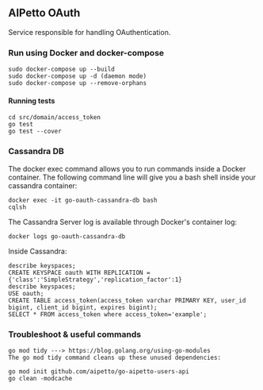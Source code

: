 ## AIPetto OAuth
Service responsible for handling OAuthentication.

### Run using Docker and docker-compose
```
sudo docker-compose up --build
sudo docker-compose up -d (daemon mode)
sudo docker-compose up --remove-orphans
```

#### Running tests
```
cd src/domain/access_token
go test 
go test --cover
```

### Cassandra DB

The docker exec command allows you to run commands inside a Docker container. 
The following command line will give you a bash shell inside your cassandra container:

```
docker exec -it go-oauth-cassandra-db bash
cqlsh
```
The Cassandra Server log is available through Docker's container log:
```
docker logs go-oauth-cassandra-db
```

Inside Cassandra:
```
describe keyspaces;
CREATE KEYSPACE oauth WITH REPLICATION = {'class':'SimpleStrategy','replication_factor':1}
describe keyspaces;
USE oauth;
CREATE TABLE access_token(access_token varchar PRIMARY KEY, user_id bigint, client_id bigint, expires bigint);
SELECT * FROM access_token where access_token='example';
```

### Troubleshoot & useful commands
```
go mod tidy ---> https://blog.golang.org/using-go-modules
The go mod tidy command cleans up these unused dependencies:

go mod init github.com/aipetto/go-aipetto-users-api
go clean -modcache
```